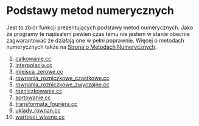 # Podstawy metod numerycznych

Jest to zbiór funkcji prezentujących podstawy metod numerycznych.
Jako że programy te napisałem pewien czas temu nie jestem w stanie obecnie zagwarantować że działają one w pełni poprawnie.
Więcej o metodach numerycznych także na [Strona o Metodach Numerycznych](http://www.fuw.edu.pl/~pjank/mn/).

1. [calkowanie.cc](calkowanie.cc)
2. [interpolacja.cc](interpolacja.cc)
3. [miejsca_zerowe.cc](miejsca_zerowe.cc)
4. [rownania_rozniczkowe_czastkowe.cc](rownania_rozniczkowe_czastkowe.cc)
5. [rownania_rozniczkowe_zwyczajne.cc](rownania_rozniczkowe_zwyczajne.cc)
6. [rozniczkowanie.cc](rozniczkowanie.cc)
7. [sortowanie.cc](sortowanie.cc)
8. [transformata_fouriera.cc](transformata_fouriera.cc)
9. [uklady_rownan.cc](uklady_rownan.cc)
10. [wartosci_wlasne.cc](wartosci_wlasne.cc)
